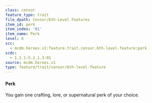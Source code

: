 ```yaml
---
class: censor
feature_type: trait
file_dpath: Censor/6th-Level Features
item_id: perk
item_index: '01'
item_name: Perk
level: 6
scc:
  - mcdm.heroes.v1:feature.trait.censor.6th-level-feature:perk
scdc:
  - 1.1.1:5.2.1.3:01
source: mcdm.heroes.v1
type: feature/trait/censor/6th-level-feature
---
```


#### Perk

You gain one crafting, lore, or supernatural perk of your choice.
